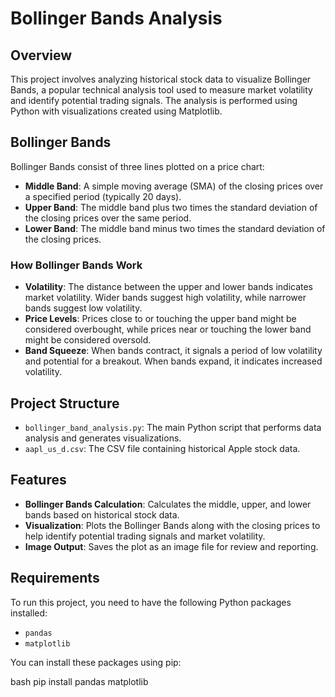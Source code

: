 # Bollinger Bands Analysis

## Overview

This project involves analyzing historical stock data to visualize Bollinger Bands, a popular technical analysis tool used to measure market volatility and identify potential trading signals. The analysis is performed using Python with visualizations created using Matplotlib.

## Bollinger Bands

Bollinger Bands consist of three lines plotted on a price chart:

- **Middle Band**: A simple moving average (SMA) of the closing prices over a specified period (typically 20 days).
- **Upper Band**: The middle band plus two times the standard deviation of the closing prices over the same period.
- **Lower Band**: The middle band minus two times the standard deviation of the closing prices.

### How Bollinger Bands Work

- **Volatility**: The distance between the upper and lower bands indicates market volatility. Wider bands suggest high volatility, while narrower bands suggest low volatility.
- **Price Levels**: Prices close to or touching the upper band might be considered overbought, while prices near or touching the lower band might be considered oversold.
- **Band Squeeze**: When bands contract, it signals a period of low volatility and potential for a breakout. When bands expand, it indicates increased volatility.

## Project Structure

- `bollinger_band_analysis.py`: The main Python script that performs data analysis and generates visualizations.
- `aapl_us_d.csv`: The CSV file containing historical Apple stock data.

## Features

- **Bollinger Bands Calculation**: Calculates the middle, upper, and lower bands based on historical stock data.
- **Visualization**: Plots the Bollinger Bands along with the closing prices to help identify potential trading signals and market volatility.
- **Image Output**: Saves the plot as an image file for review and reporting.

## Requirements

To run this project, you need to have the following Python packages installed:

- `pandas`
- `matplotlib`

You can install these packages using pip:

bash
pip install pandas matplotlib
